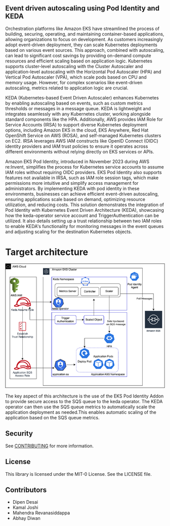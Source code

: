 ## Event driven autoscaling using Pod Identity and KEDA


Orchestration platforms like Amazon EKS have streamlined the process of building, securing, operating, and maintaining container-based applications, allowing organizations to focus on development. As customers increasingly adopt event-driven deployment, they can scale Kubernetes deployments based on various event sources. This approach, combined with autoscaling, can lead to significant cost savings by providing on-demand compute resources and efficient scaling based on application logic. Kubernetes supports cluster-level autoscaling with the Cluster Autoscaler and application-level autoscaling with the Horizontal Pod Autoscaler (HPA) and Vertical Pod Autoscaler (VPA), which scale pods based on CPU and memory usage. However, for complex scenarios like event-driven autoscaling, metrics related to application logic are crucial.

KEDA (Kubernetes-based Event Driven Autoscaler) enhances Kubernetes by enabling autoscaling based on events, such as custom metrics thresholds or messages in a message queue. KEDA is lightweight and integrates seamlessly with any Kubernetes cluster, working alongside standard components like the HPA. Additionally, AWS provides IAM Role for Service Accounts (IRSA) to support diverse Kubernetes deployment options, including Amazon EKS in the cloud, EKS Anywhere, Red Hat OpenShift Service on AWS (ROSA), and self-managed Kubernetes clusters on EC2. IRSA leverages AWS IAM constructs like OpenID Connect (OIDC) identity providers and IAM trust policies to ensure it operates across different environments without relying directly on EKS services or APIs.

Amazon EKS Pod Identity, introduced in November 2023 during AWS re:Invent, simplifies the process for Kubernetes service accounts to assume IAM roles without requiring OIDC providers. EKS Pod Identity also supports features not available in IRSA, such as IAM role session tags, which make permissions more intuitive and simplify access management for administrators. By implementing KEDA with pod identity in these environments, businesses can achieve efficient event-driven autoscaling, ensuring applications scale based on demand, optimizing resource utilization, and reducing costs. This solution demonstrates the integration of Pod Identity with Kubernetes Event Driven Architecture (KEDA), showcasing how the keda-operator service account and TriggerAuthentication can be utilized. It also details setting up a trust relationship between two IAM roles to enable KEDA's functionality for monitoring messages in the event queues and adjusting scaling for the destination Kubernetes objects.


# Target architecture

<p align="center">
  <img  src="https://github.com/aws-samples/event-driven-autoscaling-using-podidentity-and-keda/blob/main/img/keda-pod-identity.png?raw=true">
</p>


The key aspect of this architecture is the use of the EKS Pod Identity Addon to provide secure access to the SQS queue to the keda operator. The KEDA operator can then use the SQS queue metrics to automatically scale the application deployment as needed.This enables automatic scaling of the application based on the SQS queue metrics.

## Security

See [CONTRIBUTING](CONTRIBUTING.md#security-issue-notifications) for more information.

## License

This library is licensed under the MIT-0 License. See the LICENSE file.

## Contributors
- Dipen Desai
- Kamal Joshi
- Mahendra Revanasiddappa
- Abhay Diwan
